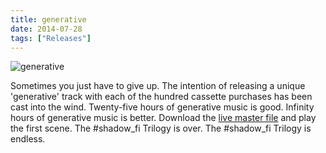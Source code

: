 ```yaml
---
title: generative
date: 2014-07-28
tags: ["Releases"]
---
```


![generative](/images/generative.gif)

Sometimes you just have to give up. The intention of releasing a unique 'generative' track with each of the hundred cassette purchases has been cast into the wind. Twenty-five hours of generative music is good. Infinity hours of generative music is better. Download the [live master file](https://s3.us-east-2.amazonaws.com/northerninformation/generative.zip) and play the first scene. The #shadow_fi Trilogy is over. The #shadow_fi Trilogy is endless.
